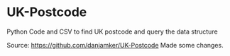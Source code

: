 UK-Postcode
===========

Python Code and CSV to find UK postcode and query the data structure

Source: https://github.com/danjamker/UK-Postcode Made some changes. 
